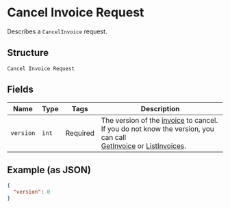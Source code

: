 
# Cancel Invoice Request

Describes a `CancelInvoice` request.

## Structure

`Cancel Invoice Request`

## Fields

| Name | Type | Tags | Description |
|  --- | --- | --- | --- |
| `version` | `int` | Required | The version of the [invoice](/doc/models/invoice.md) to cancel.<br>If you do not know the version, you can call<br>[GetInvoice](/doc/api/invoices.md#get-invoice) or [ListInvoices](/doc/api/invoices.md#list-invoices). |

## Example (as JSON)

```json
{
  "version": 0
}
```

